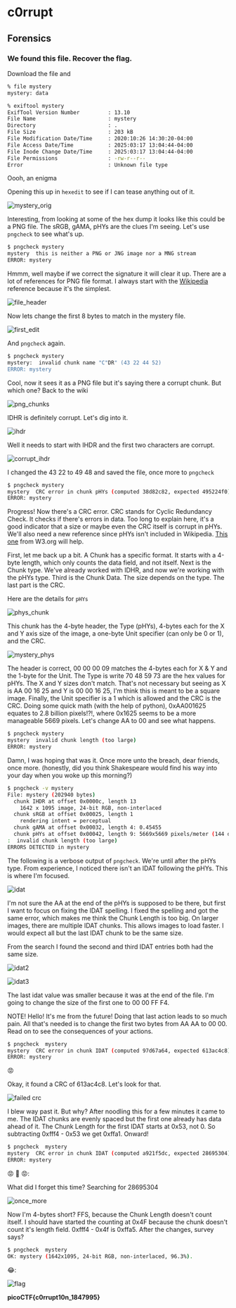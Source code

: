 # c0rrupt

## Forensics

### We found this file. Recover the flag.

Download the file and

```sh
% file mystery
mystery: data

% exiftool mystery
ExifTool Version Number         : 13.10
File Name                       : mystery
Directory                       : .
File Size                       : 203 kB
File Modification Date/Time     : 2020:10:26 14:30:20-04:00
File Access Date/Time           : 2025:03:17 13:04:44-04:00
File Inode Change Date/Time     : 2025:03:17 13:04:44-04:00
File Permissions                : -rw-r--r--
Error                           : Unknown file type
```

Oooh, an enigma

Opening this up in `hexedit` to see if I can tease anything out of it.

![mystery_orig](./mystery_orig_hex.png)

Interesting, from looking at some of the hex dump it looks like this could be a PNG file.  The sRGB, gAMA, pHYs are the clues I'm seeing.  Let's use `pngcheck` to see what's up.

```sh
$ pngcheck mystery 
mystery  this is neither a PNG or JNG image nor a MNG stream
ERROR: mystery
```
Hmmm, well maybe if we correct the signature it will clear it up.  There are a lot of references for PNG file format.  I always start with the [Wikipedia](https://en.wikipedia.org/wiki/PNG) reference because it's the simplest.

![file_header](./png_file_header.png)

Now lets change the first 8 bytes to match in the mystery file.

![first_edit](./mystery_first_edit.png)

And `pngcheck` again.

```sh
$ pngcheck mystery 
mystery:  invalid chunk name "C"DR" (43 22 44 52)
ERROR: mystery
```

Cool, now it sees it as a PNG file but it's saying there a corrupt chunk. But which one?  Back to the wiki

![png_chunks](./png_critical_chunks.png)

IDHR is definitely corrupt.  Let's dig into it.

![ihdr](./ihdr_chunk.png)

Well it needs to start with IHDR and the first two characters are corrupt.

![corrupt_ihdr](./corrupt_ihdr.png)

I changed the 43 22 to 49 48 and saved the file, once more to `pngcheck`

```sh
$ pngcheck mystery 
mystery  CRC error in chunk pHYs (computed 38d82c82, expected 495224f0)
ERROR: mystery

```

Progress!  Now there's a CRC error.  CRC stands for Cyclic Redundancy Check.  It checks if there's errors in data.  Too long to explain here, it's a good indicator that a size or maybe even the CRC itself is corrupt in pHYs.  We'll also need a new reference since pHYs isn't included in Wikipedia.  [This one](https://www.w3.org/TR/REC-png-961001#C.pHYs) from W3.org will help.

First, let me back up a bit.  A Chunk has a specific format.  It starts with a 4-byte length, which only counts the data field, and not itself.  Next is the Chunk type.  We've already worked with IDHR, and now we're working with the pHYs type.  Third is the Chunk Data.  The size depends on the type.  The last part is the CRC.

Here are the details for `pHYs`

![phys_chunk](./phys_chunk.png)

This chunk has the 4-byte header, the Type (pHYs), 4-bytes each for the X and Y axis size of the image, a one-byte Unit specifier (can only be 0 or 1), and the CRC.

![mystery_phys](./mystery_phys.png)

The header is correct, 00 00 00 09 matches the 4-bytes each for X & Y and the 1-byte for the Unit.  The Type is write 70 48 59 73 are the hex values for pHYs.  The X and Y sizes don't match.  That's not necessary but seeing as X is AA 00 16 25 and Y is 00 00 16 25, I'm think this is meant to be a square image.  Finally, the Unit specifier is a 1 which is allowed and the CRC is the CRC.  Doing some quick math (with the help of python), 0xAA001625 equates to 2.8 billion pixels!?!, where 0x1625 seems to be a more manageable 5669 pixels.  Let's change AA to 00 and see what happens.

```sh
$ pngcheck mystery 
mystery  invalid chunk length (too large)
ERROR: mystery
```

Damn, I was hoping that was it.  Once more unto the breach, dear friends, once more.  (honestly, did you think Shakespeare would find his way into your day when you woke up this morning?)

```sh
$ pngcheck -v mystery
File: mystery (202940 bytes)
  chunk IHDR at offset 0x0000c, length 13
    1642 x 1095 image, 24-bit RGB, non-interlaced
  chunk sRGB at offset 0x00025, length 1
    rendering intent = perceptual
  chunk gAMA at offset 0x00032, length 4: 0.45455
  chunk pHYs at offset 0x00042, length 9: 5669x5669 pixels/meter (144 dpi)
:  invalid chunk length (too large)
ERRORS DETECTED in mystery
```
The following is a verbose output of `pngcheck`.  We're until after the pHYs type.  From experience, I noticed there isn't an IDAT following the pHYs.  This is where I'm focused.  

![idat](./idat_corrupt.png)

I'm not sure the AA at the end of the pHYs is supposed to be there, but first I want to focus on fixing the IDAT spelling.  I fixed the spelling and got the same error, which makes me think the Chunk Length is too big.  On larger images, there are multiple IDAT chunks.  This allows images to load faster.  I would expect all but the last IDAT chunk to be the same size.

From the search I found the second and third IDAT entries both had the same size.

![idat2](./idat_2.png)

![idat3](./idat_3.png)

The last idat value was smaller because it was at the end of the file.  I'm going to change the size of the first one to 00 00 FF F4.

NOTE!  Hello!  It's me from the future!  Doing that last action leads to so much pain.  All that's needed is to change the first two bytes from AA AA to 00 00. Read on to see the consequences of your actions.

```sh
$ pngcheck  mystery
mystery  CRC error in chunk IDAT (computed 97d67a64, expected 613ac4c8)
ERROR: mystery
```
😡

Okay, it found a CRC of 613ac4c8.  Let's look for that.

![failed crc](./failed_crc.png)

I blew way past it.  But why?  After noodling this for a few minutes it came to me.  The IDAT chunks are evenly spaced but the first one already has data ahead of it.  The Chunk Length for the first IDAT starts at 0x53, not 0.  So subtracting 0xfff4 - 0x53 we get 0xffa1.  Onward!

```sh
$ pngcheck  mystery
mystery  CRC error in chunk IDAT (computed a921f5dc, expected 28695304)
ERROR: mystery
```

:rage: :cursing_face: 😡:

What did I forget this time?  Searching for 28695304

![once_more](./idat_une_fois.png)

Now I'm 4-bytes short?  FFS, because the Chunk Length doesn't count itself.  I should have started the counting at 0x4F because the chunk doesn't count it's length field.  0xfff4 - 0x4f is 0xffa5.  After the changes, survey says?

```sh
$ pngcheck  mystery
OK: mystery (1642x1095, 24-bit RGB, non-interlaced, 96.3%).
```
😂:

![flag](./mystery.png)

**picoCTF{c0rrupt10n_1847995}**










